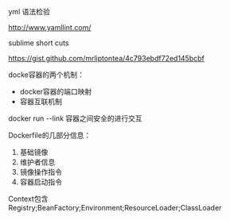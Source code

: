 
yml 语法检验

http://www.yamllint.com/


sublime short cuts

https://gist.github.com/mrliptontea/4c793ebdf72ed145bcbf

docke容器的两个机制：
-  docker容器的端口映射
- 容器互联机制

docker run --link 容器之间安全的进行交互

Dockerfile的几部分信息：
1. 基础镜像
2. 维护者信息
3. 镜像操作指令
4. 容器启动指令


Context包含
Registry;BeanFactory;Environment;ResourceLoader;ClassLoader


